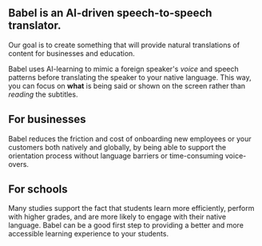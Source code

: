 ## Babel is an AI-driven speech-to-speech translator.

Our goal is to create something that will provide natural translations of content for businesses and education.

Babel uses AI-learning to mimic a foreign speaker's *voice* and speech patterns before translating the speaker to your native language. This way, you can focus on **what** is being said or shown on the screen rather than *reading* the subtitles.

## For businesses
Babel reduces the friction and cost of onboarding new employees or your customers both natively and globally, by being able to support the orientation process without language barriers or time-consuming voice-overs.

## For schools
Many studies support the fact that students learn more efficiently, perform with higher grades, and are more likely to engage with their native language. Babel can be a good first step to providing a better and more accessible learning experience to your students.

